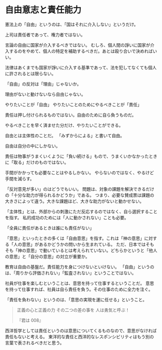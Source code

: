 # 自由意志と責任能力

憲法上の「自由」というのは、「国はそれに介入しない」というだけ。

上司は責任者であって、権力者ではない。

言論の自由に国家が介入するべきではない。
むしろ、個人間の諍いに国家が介入するのをやめて、個人の特定を補助するべきだ。あとは殴り合いで決めればいい。

法律はあくまでも国家が諍いに介入する基準であって、法を犯してなくても個人に許されるとは限らない。

「自由」の反対は「理由」じゃないか。

理由がないと動けないなら自由じゃない。

やりたいことが「自由」
やりたいことのためにやるべきことが「責任」

責任は押し付けられるものではない。自由のために自ら負うものだ。

やるべきことを早く済ませた分だけ、やりたいことができる。

自由とは主体性のことだ。
「みずからによる」と書いて自由。

自由は自分の中にしかない。

責任は物事がうまくいくように「負い続ける」もので、うまくいかなかったときに「取る」だけのものではない。

手間がかかっても必要なことはやるしかない。
やらないのではなく、やるけど手間を減らす。

「反対意見が多い」のはどうでもいい。
問題は、対象の課題を解決できるだけの「十分な助力が得られるかどうか」である。
つまり、必要な賛成票は課題の大きさによって違う。大きな課題ほど、大きな助力がないと動かせない。

「主体性」とは、外部からの刺激にただ反応するのではなく、自ら選択することを指す。
私的成功のためには「人に動かされない」ことも必要。

「全員に責任があるときは誰にも責任がない」

「意思」といったときの多くは「自由意思」を指す。これは「神の意思」に対する「人の意思」があるかどうかの問いから生まれている。
ただ、日本ではそもそも「神の意思」で動いているとは考えられていない。どちらかというと「他人の意思」と「自分の意思」の対立が重要か。

教育は自由の基盤だ。責任能力を身につけないといけない。
「自由」というのは、「周りから評価されない」「監査されない」ということではない。

社員が仕事を楽しむということは、意思を持って仕事するということだ。
意思を持って仕事すれば、社員は自ら責任を負う。その仕事のために全力を注ぐ。

「責任を負わない」というのは、「意思の実現を運に任せる」ということ。

> 正義の心と正義の力 その二つの差の事を 人は勇気と呼ぶ！
>
> 『君は 008』

西洋哲学としては責任というのは意思についてくるものなので、意思がなければ責任もないと考える。
東洋的な責任と西洋的なレスポンシビリティはもう別の言葉で表されるべきだと思う。
